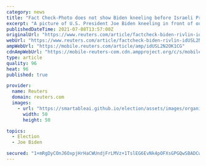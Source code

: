 ```yaml
---
category: news
title: "Fact Check-Photo does not show Biden kneeling before Israeli President ‘pledging support’"
excerpt: "A picture of U.S. President Joe Biden kneeling in front of outgoing Israeli President Reuven Rivlin and his chief of staff Rivka Ravitz has been mislabeled online. Some posts and articles have wrongly said he adopted the pose to “pledge unconditional support to"
publishedDateTime: 2021-07-08T13:57:00Z
originalUrl: "https://www.reuters.com/article/factcheck-biden-rivlin-idUSL2N2OK1CG"
webUrl: "https://www.reuters.com/article/factcheck-biden-rivlin-idUSL2N2OK1CG"
ampWebUrl: "https://mobile.reuters.com/article/amp/idUSL2N2OK1CG"
cdnAmpWebUrl: "https://mobile-reuters-com.cdn.ampproject.org/c/s/mobile.reuters.com/article/amp/idUSL2N2OK1CG"
type: article
quality: 96
heat: 96
published: true

provider:
  name: Reuters
  domain: reuters.com
  images:
    - url: "https://smartableai.github.io/election/assets/images/organizations/reuters.com-50x50.jpg"
      width: 50
      height: 50

topics:
  - Election
  - Joe Biden

secured: "1+mRgDyCOnJ6OxpjHrHaCWUndjFrLMVz+1TslEG6EvNk4pOFXsGPGQwSBADCwhUR8jip8iLxRyEZHB8objj58bESPRPFwFHgccW9SUOSFEhBIplTzDykSA9t3ibB4eEtbq8e+wb8uZIp/9MntEys7ccJhFc+SNtW/eMq6LSK3yk1Z5qhQ0oTZyvM59CK1TVfrPx5tSCaZ8mhfMmxIfCnYPaxiPr6IeTomcLnfdWRTE8jPs9191DNsOHdUcD/P8Zb4A6KzSX9keIAuPlOUtb1QE5ar2ozom65ronLpub7AeAyllfkD9rUbU/OJvWLhgh0E9t8RRhxL4w5JWYo4EAfKxca27YQY+4Uj/jznbBlkrA=;qKN/upq7DkHfSc3+rzsFlQ=="
---
```


